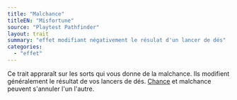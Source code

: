```yaml
---
title: "Malchance"
titleEN: "Misfortune"
source: "Playtest Pathfinder"
layout: trait
summary: "effet modifiant négativement le résulat d'un lancer de dés"
categories:
  - "effet"
---
```

Ce trait appraraît sur les sorts qui vous donne de la malchance. Ils modifient généralement le résultat de vos lancers de dés. [Chance](chance.html) et malchance peuvent s'annuler l'un l'autre.
